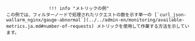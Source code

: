 					!!! info "メトリックの例"
    この例では、フィルターノードで処理されたリクエストの数を示す単一の [`curl_json-wallarm_nginx/gauge-abnormal`](../../admin-en/monitoring/available-metrics.ja.md#number-of-requests) メトリックを使用して作業する方法を示しています。